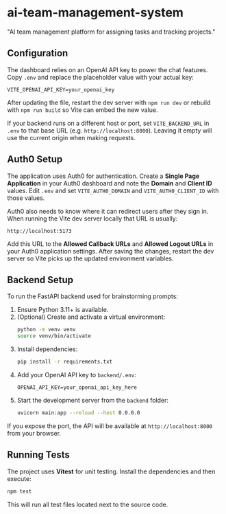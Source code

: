 # ai-team-management-system
"AI team management platform for assigning tasks and tracking projects."

## Configuration

The dashboard relies on an OpenAI API key to power the chat features. Copy
`.env` and replace the placeholder value with your actual key:

```
VITE_OPENAI_API_KEY=your_openai_key
```

After updating the file, restart the dev server with `npm run dev` or rebuild
with `npm run build` so Vite can embed the new value.

If your backend runs on a different host or port, set `VITE_BACKEND_URL` in
`.env` to that base URL (e.g. `http://localhost:8000`). Leaving it empty will
use the current origin when making requests.

## Auth0 Setup

The application uses Auth0 for authentication. Create a **Single Page Application**
in your Auth0 dashboard and note the **Domain** and **Client ID** values. Edit
`.env` and set `VITE_AUTH0_DOMAIN` and `VITE_AUTH0_CLIENT_ID` with those values.

Auth0 also needs to know where it can redirect users after they sign in. When
running the Vite dev server locally that URL is usually:

```
http://localhost:5173
```

Add this URL to the **Allowed Callback URLs** and **Allowed Logout URLs** in
your Auth0 application settings. After saving the changes, restart the dev
server so Vite picks up the updated environment variables.
## Backend Setup

To run the FastAPI backend used for brainstorming prompts:

1. Ensure Python 3.11+ is available.
2. (Optional) Create and activate a virtual environment:
   ```bash
   python -m venv venv
   source venv/bin/activate
   ```
3. Install dependencies:
   ```bash
   pip install -r requirements.txt
   ```
4. Add your OpenAI API key to `backend/.env`:
   ```
   OPENAI_API_KEY=your_openai_api_key_here
   ```
5. Start the development server from the `backend` folder:
   ```bash
   uvicorn main:app --reload --host 0.0.0.0
   ```

If you expose the port, the API will be available at
`http://localhost:8000` from your browser.

## Running Tests

The project uses **Vitest** for unit testing. Install the dependencies and then
execute:

```bash
npm test
```

This will run all test files located next to the source code.
